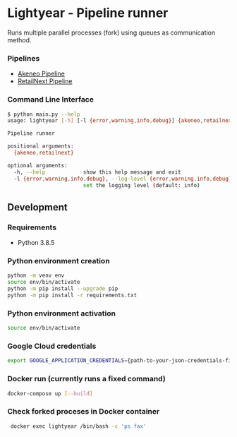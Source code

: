 # Lightyear - Pipeline runner

Runs multiple parallel processes (fork) using queues as communication method.

### Pipelines

- [Akeneo Pipeline](https://gitlab.com/chalhoub-data/lightyear/-/tree/master/lightyear/clients/akeneo)
- [RetailNext Pipeline](https://gitlab.com/chalhoub-data/lightyear/-/tree/master/lightyear/clients/retailnext)

### Command Line Interface

```sh
$ python main.py --help
usage: lightyear [-h] [-l {error,warning,info,debug}] {akeneo,retailnext} ...

Pipeline runner

positional arguments:
  {akeneo,retailnext}

optional arguments:
  -h, --help            show this help message and exit
  -l {error,warning,info,debug}, --log-level {error,warning,info,debug}
                        set the logging level (default: info)
```

## Development

### Requirements

- Python 3.8.5

### Python environment creation

```sh
python -m venv env
source env/bin/activate
python -m pip install --upgrade pip
python -m pip install -r requirements.txt
```

### Python environment activation

```sh
source env/bin/activate
```

### Google Cloud credentials

```sh
export GOOGLE_APPLICATION_CREDENTIALS={path-to-your-json-credentials-file}
```

### Docker run (currently runs a fixed command)

```sh
docker-compose up [--build]
```

### Check forked proceses in Docker container

```sh
 docker exec lightyear /bin/bash -c 'ps fax'
```
